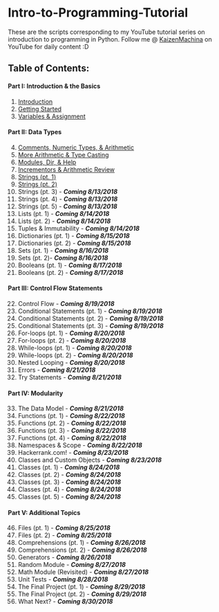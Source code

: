 # Intro-to-Programming-Tutorial
These are the scripts corresponding to my YouTube tutorial series on introduction to programming in Python.
Follow me @ [KaizenMachina](https://www.youtube.com/channel/UCMhsEEaVC8ldnOnSXO6SBvg "My Channel :D") on YouTube for daily content :D

## Table of Contents:

#### Part I: Introduction & the Basics
1. [Introduction](https://www.youtube.com/watch?v=2b42Q-30dxA)
2. [Getting Started](https://www.youtube.com/watch?v=Yodu4tjDWQA)
3. [Variables & Assignment](https://www.youtube.com/watch?v=Vou_0U2jrzY)

#### Part II: Data Types
4. [Comments, Numeric Types, & Arithmetic](https://www.youtube.com/watch?v=jxPW8sx5y3o)
5. [More Arithmetic & Type Casting](https://www.youtube.com/watch?v=KQiqCCbeqQQ)
6. [Modules, Dir, & Help](https://www.youtube.com/watch?v=9BpzojeqoBg)
7. [Incrementors & Arithmetic Review](https://www.youtube.com/watch?v=uU6scs5zGQg)
8. [Strings (pt. 1)](https://www.youtube.com/watch?v=Ql6YkkEqcq4)
9. [Strings (pt. 2)](https://www.youtube.com/watch?v=K9ZjVv7Nt1U)
10. Strings (pt. 3) - **_Coming 8/13/2018_**
11. Strings (pt. 4) - **_Coming 8/13/2018_**
12. Strings (pt. 5) - **_Coming 8/13/2018_**
13. Lists (pt. 1) - **_Coming 8/14/2018_**
14. Lists (pt. 2) - **_Coming 8/14/2018_**
15. Tuples & Immutability - **_Coming 8/14/2018_**
16. Dictionaries (pt. 1) - **_Coming 8/15/2018_**
17. Dictionaries (pt. 2) - **_Coming 8/15/2018_**
18. Sets (pt. 1) - **_Coming 8/16/2018_**
19. Sets (pt. 2)- **_Coming 8/16/2018_**
20. Booleans (pt. 1) - **_Coming 8/17/2018_**
21. Booleans (pt. 2) - **_Coming 8/17/2018_**

#### Part III: Control Flow Statements
22. Control Flow - **_Coming 8/19/2018_**
23. Conditional Statements (pt. 1) - **_Coming 8/19/2018_**
24. Conditional Statements (pt. 2) - **_Coming 8/19/2018_**
25. Conditional Statements (pt. 3) - **_Coming 8/19/2018_**
26. For-loops (pt. 1) - **_Coming 8/20/2018_**
27. For-loops (pt. 2) - **_Coming 8/20/2018_**
28. While-loops (pt. 1) - **_Coming 8/20/2018_**
29. While-loops (pt. 2) - **_Coming 8/20/2018_**
30. Nested Looping - **_Coming 8/20/2018_**
31. Errors - **_Coming 8/21/2018_**
32. Try Statements - **_Coming 8/21/2018_**

#### Part IV: Modularity
33. The Data Model - **_Coming 8/21/2018_**
34. Functions (pt. 1) - **_Coming 8/22/2018_**
35. Functions (pt. 2) - **_Coming 8/22/2018_**
36. Functions (pt. 3) - **_Coming 8/22/2018_**
37. Functions (pt. 4) - **_Coming 8/22/2018_**
38. Namespaces & Scope - **_Coming 8/22/2018_**
39. Hackerrank.com! - **_Coming 8/23/2018_**
40. Classes and Custom Objects - **_Coming 8/23/2018_**
41. Classes (pt. 1) - **_Coming 8/24/2018_**
42. Classes (pt. 2) - **_Coming 8/24/2018_**
43. Classes (pt. 3) - **_Coming 8/24/2018_**
44. Classes (pt. 4) - **_Coming 8/24/2018_**
45. Classes (pt. 5) - **_Coming 8/24/2018_**

#### Part V: Additional Topics
46. Files (pt. 1) - **_Coming 8/25/2018_**
47. Files (pt. 2) - **_Coming 8/25/2018_**
48. Comprehensions (pt. 1) - **_Coming 8/26/2018_**
49. Comprehensions (pt. 2) - **_Coming 8/26/2018_**
50. Generators - **_Coming 8/26/2018_**
51. Random Module - **_Coming 8/27/2018_**
52. Math Module (Revisited) - **_Coming 8/27/2018_**
53. Unit Tests - **_Coming 8/28/2018_**
54. The Final Project (pt. 1) - **_Coming 8/29/2018_**
55. The Final Project (pt. 2) - **_Coming 8/29/2018_**
56. What Next? - **_Coming 8/30/2018_**
